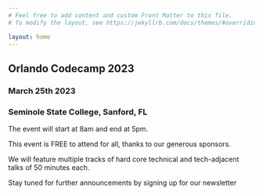 ```yaml
---
# Feel free to add content and custom Front Matter to this file.
# To modify the layout, see https://jekyllrb.com/docs/themes/#overriding-theme-defaults

layout: home
---
```


## Orlando Codecamp 2023

### March 25th 2023

### Seminole State College, Sanford, FL

The event will start at 8am and end at 5pm.

This event is FREE to attend for all, thanks to our generous sponsors.

We will feature multiple tracks of hard core technical and tech-adjacent talks of 50 minutes each.

Stay tuned for further announcements by signing up for our newsletter
